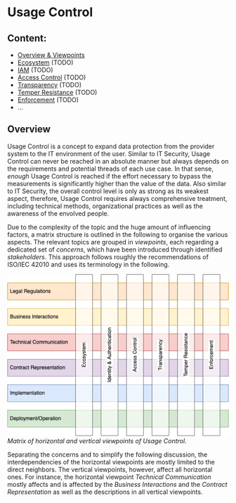 # Usage Control

## Content:

- [Overview & Viewpoints](./README.md)
- [Ecosystem](ecosystem.md) (TODO)
- [IAM](iam.md) (TODO)
- [Access Control](access_control.md) (TODO)
- [Transparency](transparency.md) (TODO)
- [Temper Resistance](temper_resistance.md) (TODO)
- [Enforcement](enforcement.md) (TODO)
- ...

## Overview

Usage Control is a concept to expand data protection from the provider system to the IT environment of the user. Similar to IT Security, Usage Control can never be reached in an absolute manner but always depends on the requirements and potential threads of each use case. In that sense, _enough_ Usage Control is reached if the effort necessary to bypass the measurements is significantly higher than the value of the data. Also similar to IT Security, the overall control level is only as strong as its weakest aspect, therefore, Usage Control requires always comprehensive treatment, including technical methods, organizational practices as well as the awareness of the envolved people.

Due to the complexity of the topic and the huge amount of influencing factors, a matrix structure is outlined in the following to organise the various aspects. The relevant topics are grouped in _viewpoints_, each regarding a dedicated set of _concerns_, which have been introduced through identified _stakeholders_. This approach follows roughly the recommendations of ISO/IEC 42010 and uses its terminology in the following.

![Viewpoints](diagrams/usage_control_viewpoints.png)
*Matrix of horizontal and vertical viewpoints of Usage Control.*

Separating the concerns and to simplify the following discussion, the interdependencies of the horizontal viewpoints are mostly limited to the direct neighbors. The vertical viewpoints, however, affect all horizontal ones. For instance, the horizontal viewpoint _Technical Communication_ mostly affects and is affected by the _Business Interactions_ and the _Contract Representation_ as well as the descriptions in all vertical viewpoints.
